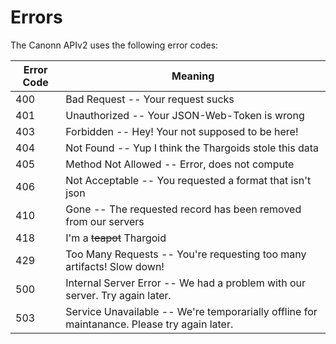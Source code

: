 # Errors

The Canonn APIv2 uses the following error codes:

Error Code | Meaning
---------- | -------
400 | Bad Request -- Your request sucks
401 | Unauthorized -- Your JSON-Web-Token is wrong
403 | Forbidden -- Hey! Your not supposed to be here!
404 | Not Found -- Yup I think the Thargoids stole this data
405 | Method Not Allowed -- Error, does not compute
406 | Not Acceptable -- You requested a format that isn't json
410 | Gone -- The requested record has been removed from our servers
418 | I'm a ~~teapot~~ Thargoid
429 | Too Many Requests -- You're requesting too many artifacts! Slow down!
500 | Internal Server Error -- We had a problem with our server. Try again later.
503 | Service Unavailable -- We're temporarially offline for maintanance. Please try again later.
